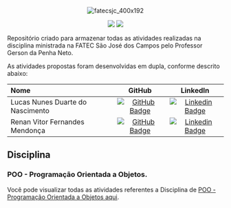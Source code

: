 <div align="center">

![fatecsjc_400x192](https://user-images.githubusercontent.com/71477357/161321048-dc637b2e-0314-4e07-b2f9-8cda9f653356.png)
<p align="center">
  
<img src="http://img.shields.io/static/v1?label=STATUS&message=EM%20DESENVOLVIMENTO&color=GREEN&style=flat"/>
<img src="https://img.shields.io/badge/ÚLTIMA%20MODIFICAÇÃO-DEZEMBRO%20DE%202022-brightgreen&style=flat"/>

</div>

<p align="float">Repositório criado para armazenar todas as atividades realizadas na disciplina ministrada na FATEC São José dos Campos pelo Professor Gerson da Penha Neto.<p>
  
As atividades propostas foram desenvolvidas em dupla, conforme descrito abaixo:

|             Nome                 |                     GitHub                      |                          LinkedIn                               |
| :------------------------------- | :----------------------------------------------:| :--------------------------------------------------------------:|
| Lucas Nunes Duarte do Nascimento |  [![GitHub Badge](https://img.shields.io/badge/GitHub-111217?style=flat-square&logo=github&logoColor=white)](https://github.com/Lkduarte)      | [![Linkedin Badge](https://img.shields.io/badge/Linkedin-blue?style=flat-square&logo=Linkedin&logoColor=white)](https://www.linkedin.com/in/lucas-nunes-nascimento/)|
| Renan Vitor Fernandes Mendonça   |  [![GitHub Badge](https://img.shields.io/badge/GitHub-111217?style=flat-square&logo=github&logoColor=white)](https://github.com/RenanVitor)    | [![Linkedin Badge](https://img.shields.io/badge/Linkedin-blue?style=flat-square&logo=Linkedin&logoColor=white)](https://www.linkedin.com/in/renan-vitor/)      |
  
## Disciplina

### POO - Programação Orientada a Objetos.
Você pode visualizar todas as atividades referentes a Disciplina de [POO - Programação Orientada a Objetos aqui](https://github.com/Lkduarte/Gerson/tree/main/POO%20-%20Programacao%20Orientada%20à%20Objetos).

